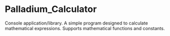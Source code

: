 # Palladium_Calculator
Console application/library. A simple program designed to calculate mathematical expressions. Supports mathematical functions and constants.
